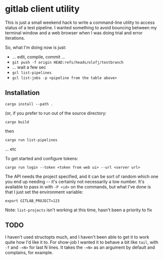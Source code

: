 # gitlab client utility

This is just a small weekend hack to write a command-line utility to
access status of a test pipeline. I wanted something to avoid bouncing
between my terminal window and a web browser when I was doing trial and
error iterations.

So, what I'm doing now is just:

 - ... edit, compile, commit ...
 - `git push -f origin HEAD:refs/heads/olofj/testbranch`
 - ... wait a few sec
 - `gcl list-pipelines`
 - `gcl list-jobs -p <pipeline from the table above>`

## Installation

```
cargo install --path .
```
(or, if you prefer to run out of the source directory:
```
cargo build
```
then
```
cargo run list-pipelines
```
... etc

To get started and configure tokens:
```
cargo run login --token <token from web ui> --url <server url>
```

The API needs the project specified, and it can be sort of random
which one you end up needing -- it's certainly not necessarily a low
number. It's available to pass in with `-P <id>` on the commands, but
what I've done is that I just set the environment variable:

```
export GITLAB_PROJECT=123
```

Note: `list-projects` isn't working at this time, hasn't been a priority
to fix

## TODO

I haven't used structopts much, and I haven't been able to get it to
work quite how I'd like it to. For show-job I wanted it to behave a bit
like `tail`, with `-f` and `-<N>` for last N lines. It takes the `-<N>`
as an argument by default and complains, for example.

